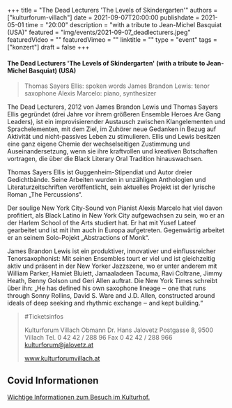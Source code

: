 +++
title = "The Dead Lecturers 'The Levels of Skindergarten'"
authors = ["kulturforum-villach"]
date = 2021-09-07T20:00:00
publishdate = 2021-05-01
time = "20:00"
description = "with a tribute to Jean-Michel Basquiat (USA)"
featured = "img/events/2021-09-07_deadlecturers.jpeg"
featuredVideo = ""
featuredVimeo = ""
linktitle = ""
type = "event"
tags = ["konzert"]
draft = false
+++

#### The Dead Lecturers 'The Levels of Skindergarten' (with a tribute to Jean-Michel Basquiat) (USA)

>Thomas Sayers Ellis: spoken words
>James Brandon Lewis: tenor saxophone
>Alexis Marcelo: piano, synthesizer

The Dead Lecturers, 2012 von James Brandon Lewis und Thomas Sayers Ellis gegründet (drei Jahre vor ihrem größeren Ensemble Heroes Are Gang Leaders), ist ein improvisierender Austausch zwischen Klangelementen und Sprachelementen, mit dem Ziel, im Zuhörer neue Gedanken in Bezug auf Aktivität und nicht-passives Leben zu stimulieren. Ellis und Lewis besitzen eine ganz eigene Chemie der wechselseitigen Zustimmung und Auseinandersetzung, wenn sie ihre kraftvollen und kreativen Botschaften vortragen, die über die Black Literary Oral Tradition hinauswachsen. 

Thomas Sayers Ellis ist Guggenheim-Stipendiat und Autor dreier Gedichtbände. Seine Arbeiten wurden in unzähligen Anthologien und Literaturzeitschriften veröffentlicht, sein aktuelles Projekt ist der lyrische Roman „The Percussions“.

Der soulige New York City-Sound von Pianist Alexis Marcelo hat viel davon profitiert, als Black Latino in New York City aufgewachsen zu sein, wo er an der Harlem School of the Arts studiert hat. Er hat mit Yusef Lateef gearbeitet und ist mit ihm auch in Europa aufgetreten. Gegenwärtig arbeitet er an seinem Solo-Pojekt „Abstractions of Monk“.

James Brandon Lewis ist ein produktiver, innovativer und einflussreicher Tenorsaxophonist: Mit seinen Ensembles tourt er viel und ist gleichzeitig aktiv und präsent in der New Yorker Jazzszene, wo er unter anderem mit William Parker, Hamiet Bluiett, Jamaaladeen Tacuma, Ravi Coltrane, Jimmy Heath, Benny Golson und Geri Allen auftrat. Die New York Times schreibt über ihn: „He has defined his own saxophone lineage ‒ one that runs through Sonny Rollins, David S. Ware and J.D. Allen, constructed around ideals of deep seeking and rhythmic exchange ‒ and kept building.“ 


>#Ticketsinfos
>
>Kulturforum Villach
>Obmann Dr. Hans Jalovetz
>Postgasse 8, 9500 Villach
>Tel. 0 42 42 / 288 96
>Fax 0 42 42 / 288 966
>kulturforum@jalovetz.at
>
>www.kulturforumvillach.at
 



## Covid Informationen

[Wichtige Informationen zum Besuch im Kulturhof.](covid-info)
